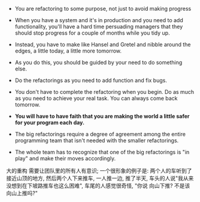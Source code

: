 + You are refactoring to some purpose, not just to avoid making progress

+ When you have a system and it's in production and you need to add functionality, you'll have a hard time persuading managers that they should stop progress for a couple of months while you tidy up.
+ Instead, you have to make like Hansel and Gretel and nibble around the edges, a little today, a little more tomorrow.

+ As you do this, you should be guided by your need to do something else.
+ Do the refactorings as you need to add function and fix bugs.
+ You don't have to complete the refactoring when you begin. Do as much as you need to achieve your real task. You can always come back tomorrow.

+ **You will have to have faith that you are making the world a little safer for your program each day.**

+ The big refactorings require a degree of agreement among the entire programming team that isn't needed with the smaller refactorings.
+ The whole team has to recognize that one of the big refactorings is "in play" and make their moves accordingly.

大的重构 需要让团队里的所有人有意识; 一个很形象的例子是: 两个人的车听到了接近山顶的地方, 然后两个人下来推车, 一人推一边, 推了半天, 车头的人说"我从来没想到在下坡路推车也这么困难", 车尾的人感觉很奇怪, "你说 向山下推? 不是该向山上推吗?"
